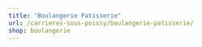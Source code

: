 ```yaml
---
title: "Boulangerie Patisserie"
url: /carrieres-sous-poissy/boulangerie-patisserie/
shop: boulangerie
---
```

